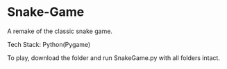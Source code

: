 # Snake-Game
A remake of the classic snake game. 

Tech Stack: Python(Pygame) 

To play, download the folder and run SnakeGame.py with all folders intact. 

